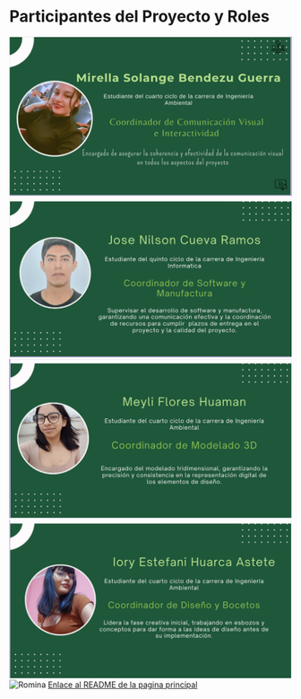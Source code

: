<h1>Participantes del Proyecto y Roles</h1>
<img src="../../Imagenes/Solange.png" alt="Solange">
<img src="../../Imagenes/Jose.png" alt="Jose">
<img src="../../Imagenes/Meyli.png" alt="Meyli">
<img src="../../Imagenes/Iory.png" alt="Iory">
<img scr="Imagenes/Romina.png" alt="Romina">
<a href="../../README.md">Enlace al README de la pagina principal</a>

